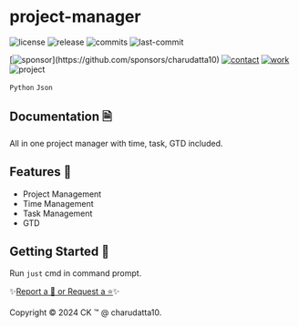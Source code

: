  
# project-manager

<!-- Badges: Project Status GitHub -->
![license](https://flat.badgen.net/static/license/GPL-3.0/blue)
![release](https://flat.badgen.net/github/release/charudatta10/project-manager)
![commits](https://flat.badgen.net/github/commits/charudatta10/project-manager)
![last-commit](https://flat.badgen.net/github/last-commit/charudatta10/project-manager)

[![sponsor](https://flat.badgen.net//static/sponsor/%E2%9D%A4?)](https://github.com/sponsors/charudatta10)
[![contact](https://flat.badgen.net//static/contact/%E2%98%8E)](https://charudatta10.github.io/LinkNet/)
[![work](https://flat.badgen.net//static/portfolio/%F0%9F%96%BF)](https://charudatta10.github.io/myblog/)
![project](https://flat.badgen.net///static/project/project-manager)

<!-- Badges: Tools used -->
`Python` `Json` 

## Documentation 🗎

All in one project manager with time, task, GTD included.   

## Features 🌟

- Project Management 
- Time Management 
- Task Management 
- GTD 
 

## Getting Started 🌱

Run `just` cmd in command prompt.

✨[Report a 🐛 or Request a ⭐](https://github.com/charudatta10/project-manager/issues)✨

Copyright :copyright: 2024 CK :tm: @ charudatta10.   

<!-- Acknowledgment, References, Misc -->